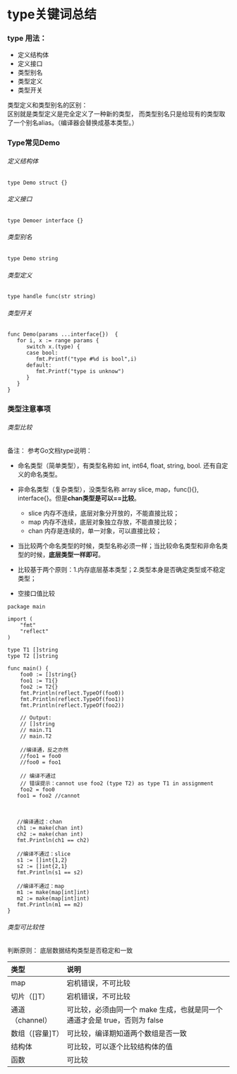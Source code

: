# type关键词总结

### type 用法：

* 定义结构体
* 定义接口 
* 类型别名 
* 类型定义
* 类型开关

类型定义和类型别名的区别：  
区别就是类型定义是完全定义了一种新的类型，
而类型别名只是给现有的类型取了一个别名alias。（编译器会替换成基本类型。）


### Type常见Demo

###### 定义结构体
```
type Demo struct {}

```

###### 定义接口
```
type Demoer interface {}

```

###### 类型别名
```
type Demo string

```

###### 类型定义
```
type handle func(str string) 

```

###### 类型开关
```
func Demo(params ...interface{})  {
   for i, x := range params {
      switch x.(type) {
      case bool:
         fmt.Printf("type #%d is bool",i)
      default:
         fmt.Printf("type is unknow")
      }
   }
}

```

### 类型注意事项

###### 类型比较
备注：
参考Go文档type说明： 
* 命名类型（简单类型），有类型名称如 int, int64, float, string, bool. 还有自定义的命名类型。 
* 非命名类型（复杂类型），没类型名称 array slice, map，func(){}, interface{}。但是**chan类型是可以==比较**。
   * slice 内存不连续，底层对象分开放的，不能直接比较； 
   * map 内存不连续，底层对象独立存放，不能直接比较；
   * chan 内存是连续的，单一对象，可以直接比较；
* 当比较两个命名类型的时候，类型名称必须一样；当比较命名类型和非命名类型的时候，**底层类型一样即可**。
* 比较基于两个原则：1.内存底层基本类型；2.类型本身是否确定类型或不稳定类型；

* 空接口值比较

```
package main

import (
	"fmt"
	"reflect"
)

type T1 []string
type T2 []string

func main() {
	foo0 := []string{}
	foo1 := T1{}
	foo2 := T2{}
	fmt.Println(reflect.TypeOf(foo0))
	fmt.Println(reflect.TypeOf(foo1))
	fmt.Println(reflect.TypeOf(foo2))

	// Output:
	// []string
	// main.T1
	// main.T2

	//编译通，反之亦然
	//foo1 = foo0
	//foo0 = foo1

	// 编译不通过
	// 错误提示：cannot use foo2 (type T2) as type T1 in assignment
	foo2 = foo0
   foo1 = foo2 //cannot



   //编译通过：chan
   ch1 := make(chan int)
   ch2 := make(chan int)
   fmt.Println(ch1 == ch2)   
    
   //编译不通过：slice
   s1 := []int{1,2}
   s2 := []int{2,1}
   fmt.Println(s1 == s2)

   //编译不通过：map
   m1 := make(map[int]int)
   m2 := make(map[int]int)
   fmt.Println(m1 == m2)
}

```


###### 类型可比较性

判断原则：
底层数据结构类型是否稳定和一致

| 类型 | 说明 |
| :--- | :------------------ |
| map | 宕机错误，不可比较 |
| 切片（[]T）| 宕机错误，不可比较|
| 通道（channel）| 可比较，必须由同一个 make 生成，也就是同一个通道才会是 true，否则为 false |
| 数组（[容量]T）| 可比较，编译期知道两个数组是否一致 |
| 结构体 | 可比较，可以逐个比较结构体的值 |
| 函数 | 可比较 |
